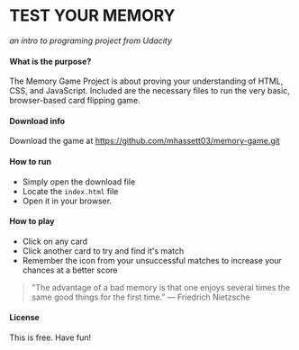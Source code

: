 # TEST YOUR MEMORY
_an intro to programing project from Udacity_



#### What is the purpose?
The Memory Game Project is about proving your understanding of HTML, CSS, and JavaScript. Included are the necessary files to run the very basic, browser-based card flipping game.



#### Download info
Download the game at https://github.com/mhassett03/memory-game.git



#### How to run
- Simply open the download file
- Locate the `index.html` file
- Open it in your browser.



#### How to play
- Click on any card
- Click another card to try and find it's match
- Remember the icon from your unsuccessful matches to increase your chances at a better score



> "The advantage of a bad memory is that 
> one enjoys several times the same good 
> things for the first time.” 
> ― Friedrich Nietzsche



#### License
This is free. Have fun!


